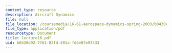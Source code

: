 ```yaml
---
content_type: resource
description: Aircraft Dynamics
file: null
file_location: /coursemedia/16-61-aerospace-dynamics-spring-2003/b0430e927f6182fd491afd6e8fe9f433_lecture16.pdf
file_type: application/pdf
resourcetype: Document
title: lecture16.pdf
uid: b0430e92-7f61-82fd-491a-fd6e8fe9f433
---
```

